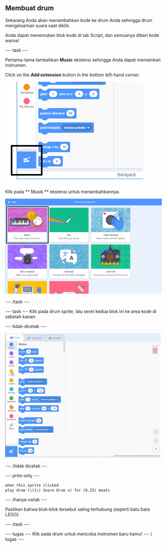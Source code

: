## Membuat drum

Sekarang Anda akan menambahkan kode ke drum Anda sehingga drum mengeluarkan suara saat diklik.

Anda dapat menemukan blok kode di tab Script, dan semuanya diberi kode warna!

\--- task \---

Pertama-tama tambahkan **Music** ekstensi sehingga Anda dapat memainkan instrumen.

Click on the **Add extension** button in the bottom left-hand corner.

![tambahkan tombol ekstensi yang disorot](images/add-extension-annotated.png)

Klik pada ** Musik ** ekstensi untuk menambahkannya.

![music extension highlighted](images/click-music-annotated.png)

\--- /task \---

\--- task \--- Klik pada drum sprite, lalu seret kedua blok ini ke area kode di sebelah kanan:

\--- tidak-dicetak \---

![tangkapan layar](images/connect-block.gif)

\--- /tidak dicetak \---

\--- print-only \---

```blocks3
when this sprite clicked
play drum (\(1\) Snare Drum v) for (0.25) beats
```

\--- /hanya-cetak \---

Pastikan bahwa blok-blok tersebut saling terhubung (seperti batu bata LEGO).

\--- /task \---

\--- tugas \--- Klik pada drum untuk mencoba instrumen baru kamu! \--- / tugas \---